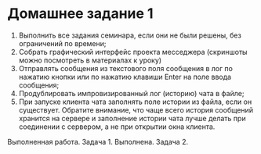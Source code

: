 # Домашнее задание 1
1. Выполнить все задания семинара, если они не были решены, без ограничений по времени;
2. Собрать графический интерфейс проекта месседжера (скриншоты можно посмотреть в материалах к уроку)
3. Отправлять сообщения из текстового поля сообщения в лог по нажатию кнопки или по нажатию клавиши Enter на поле ввода сообщения;
4. Продублировать импровизированный лог (историю) чата в файле;
5. При запуске клиента чата заполнять поле истории из файла, если он существует. Обратите внимание, что чаще всего история сообщений хранится на сервере и заполнение истории чата лучше делать при соединении с сервером, а не при открытии окна клиента.

Выполненная работа.
Задача 1. Выполнена.
Задача 2. 